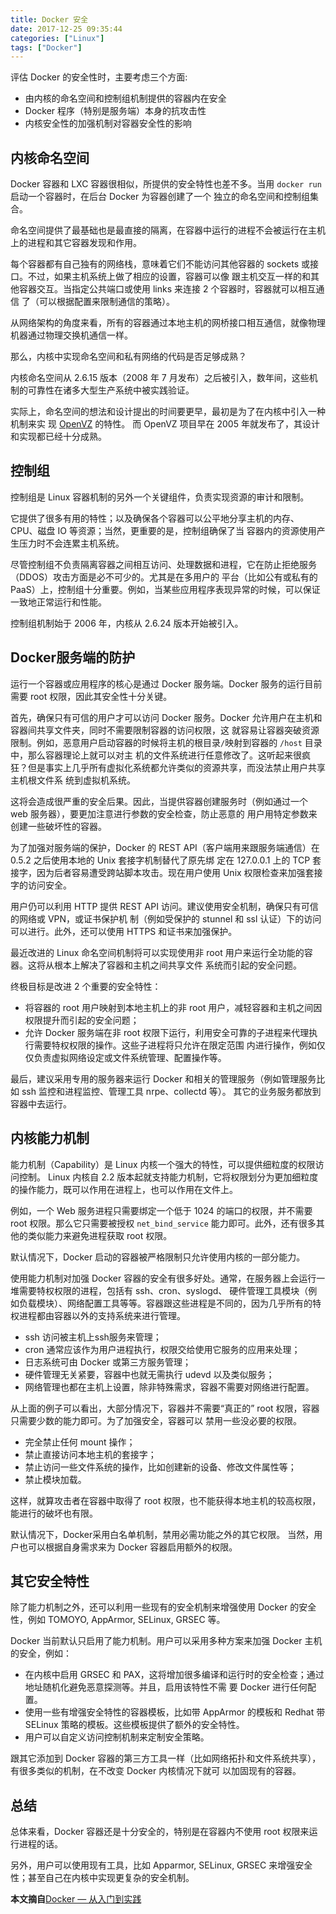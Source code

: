 ```yaml
---
title: Docker 安全
date: 2017-12-25 09:35:44
categories: ["Linux"]
tags: ["Docker"]
---
```


评估 Docker 的安全性时，主要考虑三个方面:

* 由内核的命名空间和控制组机制提供的容器内在安全
* Docker 程序（特别是服务端）本身的抗攻击性
* 内核安全性的加强机制对容器安全性的影响




## 内核命名空间
Docker 容器和 LXC 容器很相似，所提供的安全特性也差不多。当用 `docker run` 启动一个容器时，在后台 Docker 为容器创建了一个
独立的命名空间和控制组集合。

命名空间提供了最基础也是最直接的隔离，在容器中运行的进程不会被运行在主机上的进程和其它容器发现和作用。

每个容器都有自己独有的网络栈，意味着它们不能访问其他容器的 sockets 或接口。不过，如果主机系统上做了相应的设置，容器可以像
跟主机交互一样的和其他容器交互。当指定公共端口或使用 links 来连接 2 个容器时，容器就可以相互通信
了（可以根据配置来限制通信的策略）。

从网络架构的角度来看，所有的容器通过本地主机的网桥接口相互通信，就像物理机器通过物理交换机通信一样。

那么，内核中实现命名空间和私有网络的代码是否足够成熟？

内核命名空间从 2.6.15 版本（2008 年 7 月发布）之后被引入，数年间，这些机制的可靠性在诸多大型生产系统中被实践验证。

实际上，命名空间的想法和设计提出的时间要更早，最初是为了在内核中引入一种机制来实
现 [OpenVZ](http://en.wikipedia.org/wiki/OpenVZ) 的特性。
而 OpenVZ 项目早在 2005 年就发布了，其设计和实现都已经十分成熟。

## 控制组
控制组是 Linux 容器机制的另外一个关键组件，负责实现资源的审计和限制。

它提供了很多有用的特性；以及确保各个容器可以公平地分享主机的内存、CPU、磁盘 IO 等资源；当然，更重要的是，控制组确保了当
容器内的资源使用产生压力时不会连累主机系统。

尽管控制组不负责隔离容器之间相互访问、处理数据和进程，它在防止拒绝服务（DDOS）攻击方面是必不可少的。尤其是在多用户的
平台（比如公有或私有的 PaaS）上，控制组十分重要。例如，当某些应用程序表现异常的时候，可以保证一致地正常运行和性能。

控制组机制始于 2006 年，内核从 2.6.24 版本开始被引入。


## Docker服务端的防护
运行一个容器或应用程序的核心是通过 Docker 服务端。Docker 服务的运行目前需要 root 权限，因此其安全性十分关键。

首先，确保只有可信的用户才可以访问 Docker 服务。Docker 允许用户在主机和容器间共享文件夹，同时不需要限制容器的访问权限，这
就容易让容器突破资源限制。例如，恶意用户启动容器的时候将主机的根目录`/`映射到容器的 `/host` 目录中，那么容器理论上就可以对主
机的文件系统进行任意修改了。这听起来很疯狂？但是事实上几乎所有虚拟化系统都允许类似的资源共享，而没法禁止用户共享主机根文件系
统到虚拟机系统。

这将会造成很严重的安全后果。因此，当提供容器创建服务时（例如通过一个 web 服务器），要更加注意进行参数的安全检查，防止恶意的
用户用特定参数来创建一些破坏性的容器。

为了加强对服务端的保护，Docker 的 REST API（客户端用来跟服务端通信）在 0.5.2 之后使用本地的 Unix 套接字机制替代了原先绑
定在 127.0.0.1 上的 TCP 套接字，因为后者容易遭受跨站脚本攻击。现在用户使用 Unix 权限检查来加强套接字的访问安全。

用户仍可以利用 HTTP 提供 REST API 访问。建议使用安全机制，确保只有可信的网络或 VPN，或证书保护机
制（例如受保护的 stunnel 和 ssl 认证）下的访问可以进行。此外，还可以使用 HTTPS 和证书来加强保护。

最近改进的 Linux 命名空间机制将可以实现使用非 root 用户来运行全功能的容器。这将从根本上解决了容器和主机之间共享文件
系统而引起的安全问题。

终极目标是改进 2 个重要的安全特性：
* 将容器的 root 用户映射到本地主机上的非 root 用户，减轻容器和主机之间因权限提升而引起的安全问题；
* 允许 Docker 服务端在非 root 权限下运行，利用安全可靠的子进程来代理执行需要特权权限的操作。这些子进程将只允许在限定范围
内进行操作，例如仅仅负责虚拟网络设定或文件系统管理、配置操作等。

最后，建议采用专用的服务器来运行 Docker 和相关的管理服务（例如管理服务比如 ssh 监控和进程监控、管理工具 nrpe、collectd 等）。
其它的业务服务都放到容器中去运行。


## 内核能力机制

能力机制（Capability）是 Linux 内核一个强大的特性，可以提供细粒度的权限访问控制。
Linux 内核自 2.2 版本起就支持能力机制，它将权限划分为更加细粒度的操作能力，既可以作用在进程上，也可以作用在文件上。

例如，一个 Web 服务进程只需要绑定一个低于 1024 的端口的权限，并不需要 root 权限。那么它只需要被授权 `net_bind_service`
能力即可。此外，还有很多其他的类似能力来避免进程获取 root 权限。

默认情况下，Docker 启动的容器被严格限制只允许使用内核的一部分能力。

使用能力机制对加强 Docker 容器的安全有很多好处。通常，在服务器上会运行一堆需要特权权限的进程，包括有 ssh、cron、syslogd、
硬件管理工具模块（例如负载模块）、网络配置工具等等。容器跟这些进程是不同的，因为几乎所有的特权进程都由容器以外的支持系统来进行管理。
* ssh 访问被主机上ssh服务来管理；
* cron 通常应该作为用户进程执行，权限交给使用它服务的应用来处理；
* 日志系统可由 Docker 或第三方服务管理；
* 硬件管理无关紧要，容器中也就无需执行 udevd 以及类似服务；
* 网络管理也都在主机上设置，除非特殊需求，容器不需要对网络进行配置。

从上面的例子可以看出，大部分情况下，容器并不需要“真正的” root 权限，容器只需要少数的能力即可。为了加强安全，容器可以
禁用一些没必要的权限。
* 完全禁止任何 mount 操作；
* 禁止直接访问本地主机的套接字；
* 禁止访问一些文件系统的操作，比如创建新的设备、修改文件属性等；
* 禁止模块加载。

这样，就算攻击者在容器中取得了 root 权限，也不能获得本地主机的较高权限，能进行的破坏也有限。

默认情况下，Docker采用白名单机制，禁用必需功能之外的其它权限。
当然，用户也可以根据自身需求来为 Docker 容器启用额外的权限。


## 其它安全特性
除了能力机制之外，还可以利用一些现有的安全机制来增强使用 Docker 的安全性，例如 TOMOYO, AppArmor, SELinux, GRSEC 等。

Docker 当前默认只启用了能力机制。用户可以采用多种方案来加强 Docker 主机的安全，例如：
* 在内核中启用 GRSEC 和 PAX，这将增加很多编译和运行时的安全检查；通过地址随机化避免恶意探测等。并且，启用该特性不需
要 Docker 进行任何配置。
* 使用一些有增强安全特性的容器模板，比如带 AppArmor 的模板和 Redhat 带 SELinux 策略的模板。这些模板提供了额外的安全特性。
* 用户可以自定义访问控制机制来定制安全策略。

跟其它添加到 Docker 容器的第三方工具一样（比如网络拓扑和文件系统共享），有很多类似的机制，在不改变 Docker 内核情况下就可
以加固现有的容器。


## 总结
总体来看，Docker 容器还是十分安全的，特别是在容器内不使用 root 权限来运行进程的话。

另外，用户可以使用现有工具，比如 Apparmor, SELinux, GRSEC 来增强安全性；甚至自己在内核中实现更复杂的安全机制。


**本文摘自**[Docker — 从入门到实践](https://www.gitbook.com/book/yeasy/docker_practice/details)